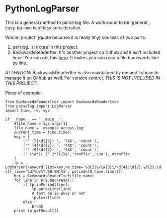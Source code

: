 PythonLogParser
===============

This is a general method to parse log file. A workround to be 'general', easy-for-use is of less consideration.

Whole 'project' (quote because it is really tiny) consists of two parts.

1. parslog. It is core in this project.
2. BackwardsReaderIter. It's another project on Github and it isn't included here. You can get this [here](https://github.com/baniuyao/BackwardsReaderIter). It makes you can read a file backwards line by line. 

*ATTENTION*:
BackwardsReaderIter is also maintained by me and I chose to manage it on Github as well. For version control, *THIS IS NOT INCLUDED IN THIS PROJECT*.

Piece of example:

	from BackwardsReaderIter import BackwardsReaderIter
	from parselog import LogParser
	import time, re, sys
	
	if __name__ == '__main__':
		#file_name = sys.argv[1]
		file_name = 'example_access.log'
		current_time = time.time()
		key = (
			('" (2[\d]{2}) ', '2XX', 'count'),
			('" (4[\d]{2}) ', '4XX', 'count'),
			('" (5[\d]{2}) ', '5XX', 'count'),
			(' (\d*)( [^ ]*){2}$','traffic','sum'), #traffic
		)
		lp = LogParser(keyword_list=key,re_time='\d{2}\/\w{3}\/\d{4}:\d{2}:\d{2}:\d{2}', str_time='%d/%b/%Y:%H:%M:%S', period=(0,time.time()))
		bri = BackwardsReaderIter(file_name)
		for line in bri.backread():
			if lp.inPeriod(line):
				lp.parseLine(line)
				# test re is okay or not
				lp.test(line)
			else:
				break
		print lp.getResult()
